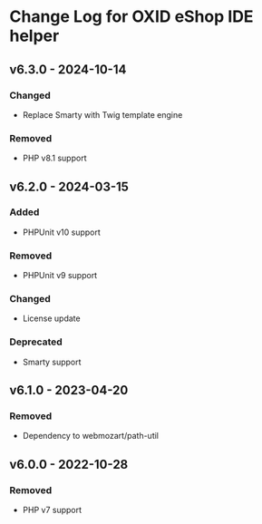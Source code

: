 # Change Log for OXID eShop IDE helper

## v6.3.0 - 2024-10-14

### Changed
- Replace Smarty with Twig template engine

### Removed
- PHP v8.1 support

## v6.2.0 - 2024-03-15

### Added
- PHPUnit v10 support

### Removed
- PHPUnit v9 support

### Changed
- License update

### Deprecated
- Smarty support

## v6.1.0 - 2023-04-20

### Removed
- Dependency to webmozart/path-util

## v6.0.0 - 2022-10-28

### Removed
- PHP v7 support
